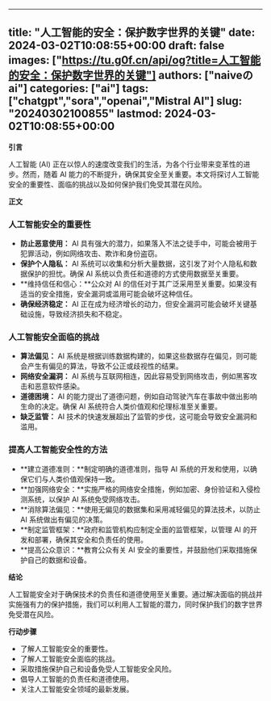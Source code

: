 
---
title: "人工智能的安全：保护数字世界的关键"
date: 2024-03-02T10:08:55+00:00
draft: false
images: ["https://tu.g0f.cn/api/og?title=人工智能的安全：保护数字世界的关键"]
authors: ["naiveのai"]
categories: ["ai"]
tags: ["chatgpt","sora","openai","Mistral AI"]
slug: "20240302100855"
lastmod: 2024-03-02T10:08:55+00:00
---
**引言**

人工智能 (AI) 正在以惊人的速度改变我们的生活，为各个行业带来变革性的进步。然而，随着 AI 能力的不断提升，确保其安全至关重要。本文将探讨人工智能安全的重要性、面临的挑战以及如何保护我们免受其潜在风险。

**正文**

### 人工智能安全的重要性

* **防止恶意使用：** AI 具有强大的潜力，如果落入不法之徒手中，可能会被用于犯罪活动，例如网络攻击、欺诈和身份盗窃。
* **保护个人隐私：** AI 系统可以收集和分析大量数据，这引发了对个人隐私和数据保护的担忧。确保 AI 系统以负责任和道德的方式使用数据至关重要。
* **维持信任和信心：**公众对 AI 的信任对于其广泛采用至关重要。如果没有适当的安全措施，安全漏洞或滥用可能会破坏这种信任。
* **确保经济稳定：** AI 正在成为经济增长的动力，但安全漏洞可能会破坏关键基础设施，导致经济损失和不稳定。

### 人工智能安全面临的挑战

* **算法偏见：** AI 系统是根据训练数据构建的，如果这些数据存在偏见，则可能会产生有偏见的算法，导致不公正或歧视性的结果。
* **网络安全漏洞：** AI 系统与互联网相连，因此容易受到网络攻击，例如黑客攻击和恶意软件感染。
* **道德困境：** AI 的能力提出了道德问题，例如自动驾驶汽车在事故中做出影响生命的决定。确保 AI 系统符合人类价值观和伦理标准至关重要。
* **缺乏监管：** AI 技术的快速发展超出了监管的步伐，这可能会导致安全漏洞和滥用。

### 提高人工智能安全性的方法

* **建立道德准则：**制定明确的道德准则，指导 AI 系统的开发和使用，以确保它们与人类价值观保持一致。
* **加强网络安全：**实施严格的网络安全措施，例如加密、身份验证和入侵检测系统，以保护 AI 系统免受网络攻击。
* **消除算法偏见：**使用无偏见的数据集和采用减轻偏见的算法技术，以防止 AI 系统做出有偏见的决策。
* **制定监管框架：**政府和监管机构应制定全面的监管框架，以管理 AI 的开发和部署，确保其安全和负责任的使用。
* **提高公众意识：**教育公众有关 AI 安全的重要性，并鼓励他们采取措施保护自己的数据和设备。

**结论**

人工智能安全对于确保技术的负责任和道德使用至关重要。通过解决面临的挑战并实施强有力的保护措施，我们可以利用人工智能的潜力，同时保护我们的数字世界免受潜在风险。

**行动步骤**

* 了解人工智能安全的重要性。
* 了解人工智能安全面临的挑战。
* 采取措施保护自己和设备免受人工智能安全风险。
* 倡导人工智能的负责任和道德使用。
* 关注人工智能安全领域的最新发展。